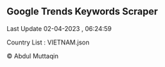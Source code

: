 

## Google Trends Keywords Scraper 
 
Last Update 02-04-2023 , 06:24:59

Country List :
VIETNAM.json



© Abdul Muttaqin 
